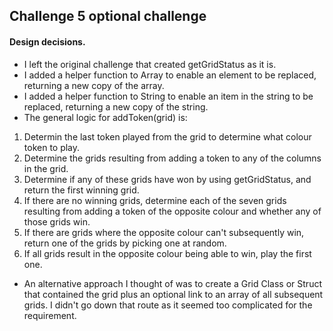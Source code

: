 ## Challenge 5 optional challenge 

#### Design decisions.
* I left the original challenge that created getGridStatus as it is.
* I added a helper function to Array to enable an element to be replaced, returning a new copy of the array.
* I added a helper function to String to enable an item in the string to be replaced, returning a new copy of the string.
* The general logic for addToken(grid) is:
 1. Determin the last token played from the grid to determine what colour token to play.
 2. Determine the grids resulting from adding a token to any of the columns in the grid.
 3. Determine if any of these grids have won by using getGridStatus, and return the first winning grid.
 4. If there are no winning grids, determine each of the seven grids resulting from adding a token of the opposite colour and whether any of those grids win. 
 5. If there are grids where the opposite colour can't subsequently win, return one of the grids by picking one at random.
 6. If all grids result in the opposite colour being able to win, play the first one.
* An alternative approach I thought of was to create a Grid Class or Struct that contained the grid plus an optional link to an array of all subsequent grids. I didn't go down that route as it seemed too complicated for the requirement.